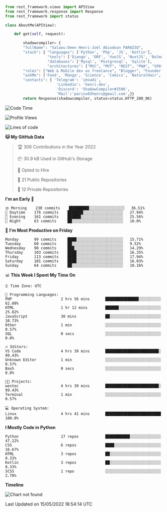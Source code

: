 ###
```python
from rest_framework.views import APIView
from rest_framework.response import Response
from rest_framework import status

class AboutMe(APIView):

    def get(self, request):

        shadowcompiler= {
        "fullName": "Salaou-Deen Henri-Joël Abiodoun PARAISO",
        "stack": { "languages": ['Python', 'Php', 'JS', 'Kotlin'],
                   "tools": ['Django', 'DRF', 'VueJS', 'NuxtJS', 'Bulma', 'Beufy'],
                   "databases": ['Mysql', 'Postgresql', 'Sqlite'],
                   "architectures": ["MVC", "MVT", "REST", "PWA", "SPA"]},        
        "roles": ["Web & Mobile dev as freelance", "Blogger", "Founder at @henrid3v", "Mentor"],
        "askMe": ['Food', 'Manga', 'Science', 'Comics', 'NaturalHair', 'Photography', 'Tech', 'Programming'],
        "contacts": { 'Telegram': 'imsadi',
                       'Linkedin': 'henri-dev',
                       'Discord': 'ShadowCompiler#2596',
                       'Mail':'pariso03henri@gmail.com',}}
        return Response(shadowcompiler, status=status.HTTP_200_OK)

```                    

<!--START_SECTION:waka-->
![Code Time](http://img.shields.io/badge/Code%20Time-0%20secs-blue)

![Profile Views](http://img.shields.io/badge/Profile%20Views-0-blue)

![Lines of code](https://img.shields.io/badge/From%20Hello%20World%20I%27ve%20Written-24%20Thousand%20lines%20of%20code-blue)

**🐱 My GitHub Data** 

> 🏆 306 Contributions in the Year 2022
 > 
> 📦 30.9 kB Used in GitHub's Storage 
 > 
> 💼 Opted to Hire
 > 
> 📜 21 Public Repositories 
 > 
> 🔑 12 Private Repositories  
 > 
**I'm an Early 🐤** 

```text
🌞 Morning    230 commits    █████████░░░░░░░░░░░░░░░░   36.51% 
🌆 Daytime    176 commits    ███████░░░░░░░░░░░░░░░░░░   27.94% 
🌃 Evening    161 commits    ██████░░░░░░░░░░░░░░░░░░░   25.56% 
🌙 Night      63 commits     ██░░░░░░░░░░░░░░░░░░░░░░░   10.0%

```
📅 **I'm Most Productive on Friday** 

```text
Monday       99 commits     ████░░░░░░░░░░░░░░░░░░░░░   15.71% 
Tuesday      60 commits     ██░░░░░░░░░░░░░░░░░░░░░░░   9.52% 
Wednesday    90 commits     ███░░░░░░░░░░░░░░░░░░░░░░   14.29% 
Thursday     103 commits    ████░░░░░░░░░░░░░░░░░░░░░   16.35% 
Friday       113 commits    ████░░░░░░░░░░░░░░░░░░░░░   17.94% 
Saturday     101 commits    ████░░░░░░░░░░░░░░░░░░░░░   16.03% 
Sunday       64 commits     ██░░░░░░░░░░░░░░░░░░░░░░░   10.16%

```


📊 **This Week I Spent My Time On** 

```text
⌚︎ Time Zone: UTC

💬 Programming Languages: 
PHP                      2 hrs 56 mins       ███████████████░░░░░░░░░░   62.88% 
HTML                     1 hr 12 mins        ██████░░░░░░░░░░░░░░░░░░░   25.82% 
JavaScript               30 mins             ██░░░░░░░░░░░░░░░░░░░░░░░   10.73% 
Other                    1 min               ░░░░░░░░░░░░░░░░░░░░░░░░░   0.57% 
SQL                      0 secs              ░░░░░░░░░░░░░░░░░░░░░░░░░   0.0%

🔥 Editors: 
VS Code                  4 hrs 39 mins       ████████████████████████░   99.43% 
Unknown Editor           1 min               ░░░░░░░░░░░░░░░░░░░░░░░░░   0.57% 
Bash                     0 secs              ░░░░░░░░░░░░░░░░░░░░░░░░░   0.0%

🐱‍💻 Projects: 
westec                   4 hrs 39 mins       ████████████████████████░   99.43% 
Terminal                 1 min               ░░░░░░░░░░░░░░░░░░░░░░░░░   0.57%

💻 Operating System: 
Linux                    4 hrs 41 mins       █████████████████████████   100.0%

```

**I Mostly Code in Python** 

```text
Python                   17 repos            ███████████░░░░░░░░░░░░░░   47.22% 
CSS                      6 repos             ████░░░░░░░░░░░░░░░░░░░░░   16.67% 
HTML                     3 repos             ██░░░░░░░░░░░░░░░░░░░░░░░   8.33% 
Kotlin                   3 repos             ██░░░░░░░░░░░░░░░░░░░░░░░   8.33% 
SCSS                     1 repo              ░░░░░░░░░░░░░░░░░░░░░░░░░   2.78%

```


**Timeline**

![Chart not found](https://raw.githubusercontent.com/shadowcompiler/shadowcompiler/main/charts/bar_graph.png) 


 Last Updated on 15/05/2022 18:54:14 UTC
<!--END_SECTION:waka-->
